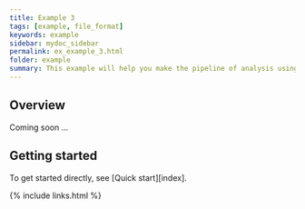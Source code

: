 ```yaml
---
title: Example 3
tags: [example, file_format]
keywords: example
sidebar: mydoc_sidebar
permalink: ex_example_3.html
folder: example
summary: This example will help you make the pipeline of analysis using CellTrackVis.
---
```


## Overview

Coming soon ...

## Getting started

To get started directly, see [Quick start][index].

{% include links.html %}
